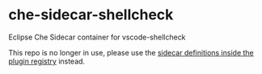 # che-sidecar-shellcheck

Eclipse Che Sidecar container for vscode-shellcheck

This repo is no longer in use, please use the [sidecar definitions inside the plugin registry](https://github.com/eclipse/che-plugin-registry/tree/master/sidecars) instead.
